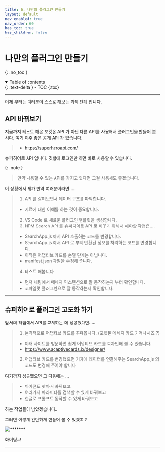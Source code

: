 ```yaml
---
title: 6. 나만의 플러그인 만들기
layout: default
nav_enabled: true
nav_order: 60
has_toc: true
has_children: false
---
```


# 나만의 플러그인 만들기
{: .no_toc }

<details open markdown="block">
  <summary>
    Table of contents
  </summary>
  {: .text-delta }
- TOC
{:toc}
</details>

---

이제 부터는 여러분이 스스로 해보는 과제 단계 입니다. 

## API 바꿔보기

지금까지 테스트 해온 포켓몬 API 가 아닌 다른 API를 사용해서 플러그인을 만들어 봅시다. 여기 아주 좋은 공개 API 가 있습니다.

> - https://superheroapi.com/

슈퍼히어로 API 입니다. 깃헙에 로그인만 하면 바로 사용할 수 있습니다. 

{: .note }
> 만약 사용할 수 있는 API를 가지고 있다면 그걸 사용해도 좋겠습니다.

이 상황에서 제가 만약 여러분이라면.....
> 1. API 를 살펴보면서 데이터 구조를 파악합니다.
>   - 자료에 대한 이해를 하는 것이 중요합니다.
> 2. VS Code 로 새로운 플러그인 템플릿을 생성합니다.
> 3. NPM Search API 를 슈퍼히어로 API 로 바꾸기 위해서 해야할 작업은....
>   - SearchApp.js 에서 API 호출하는 코드를 변경합니다.
>   - SearchApp.js 에서 API 로 부터 반환된 정보를 처리하는 코드를 변경합니다.
>   - 아직은 어댑티브 카드를 손댈 단계는 아닙니다.
>   - manifest.json 파일을 수정해 줍니다.
> 4. 테스트 해봅니다
>   - 먼저 채팅에서 메세지 익스텐션으로 잘 동작하는지 부터 확인합니다.
>   - 코파일럿 플러그인으로 잘 동작하는지 확인합니다.

---

## 슈퍼히어로 플러그인 고도화 하기

앞서의 작업에서 API를 교체하는 데 성공했다면.....
> 1. 본격적으로 어댑티브 카드를 꾸며봅니다. (포켓몬 메세지 카드 기억나시죠 ?)
>   - 아래 사이트를 방문하면 쉽게 어댑티브 카드를 디자인해 볼 수 있습니다.
>   - https://www.adaptivecards.io/designer/
> 2. 어댑티브 카드를 변경했으면 거기에 데이터를 연결해주는 SearchApp.js 의 코드도 변경해 주어야 합니다

여기까지 성공했으면 그 다음에는 ...
> - 아이콘도 찾아서 바꿔보고
> - 여러가지 파라미터를 검색할 수 있게 바꿔보고
> - 한글로 프롬프트 동작할 수 있게 바꿔보고

하는 작업들이 남았겠습니다..

그러면 이렇게 간단하게 만들어 볼 수 있겠죠 ?

![*******](../assets/60/60-01.png)

화이팅~!

---



